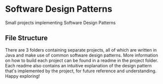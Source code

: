 # Software Design Patterns
Small projects implementing Software Design Patterns

## File Structure
There are 3 folders containing separate projects, all of which are written in Java and make use of common software design patterns. More information on how to build each project can be found in a readme in the project folder. Each readme also contains an intuitive explanation of the design pattern that's implemented by the project, for future reference and understanding. Happy exploring! 
